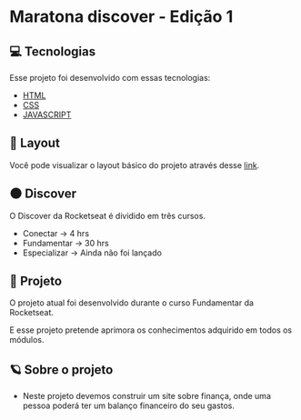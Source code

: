 # Maratona discover - Edição 1

## 💻 **Tecnologias**

Esse projeto foi desenvolvido com essas tecnologias:

- [HTML](https://developer.mozilla.org/pt-BR/docs/Web/HTML)
- [CSS](https://developer.mozilla.org/pt-BR/docs/Web/CSS)
- [JAVASCRIPT](https://developer.mozilla.org/pt-BR/docs/Web/JavaScript)

## 🎨 **Layout**

Você pode visualizar o layout básico do projeto através desse [link](<https://www.figma.com/file/7yKYdkwtfzWla0Ba2uNABV/dev.finance%24-Maratona-Discover-(Copy)?node-id=0%3A1>).

## :new_moon: **Discover**

O Discover da Rocketseat é dividido em três cursos.

- Conectar -> 4 hrs
- Fundamentar -> 30 hrs
- Especializar -> Ainda não foi lançado

## 🚀 **Projeto**

O projeto atual foi desenvolvido durante o curso Fundamentar da Rocketseat.

E esse projeto pretende aprimora os conhecimentos adquirido em todos os módulos.

## :ringed_planet: **Sobre o projeto**

- Neste projeto devemos construir um site sobre finança, onde uma pessoa poderá ter um balanço financeiro do seu gastos.
